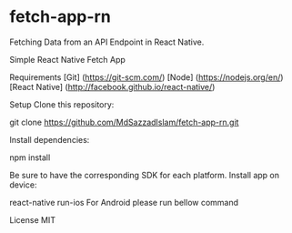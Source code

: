# fetch-app-rn
Fetching Data from an API Endpoint in React Native. 


Simple React Native Fetch App


Requirements
[Git] (https://git-scm.com/)
[Node] (https://nodejs.org/en/)
[React Native] (http://facebook.github.io/react-native/)

Setup
Clone this repository:

git clone https://github.com/MdSazzadIslam/fetch-app-rn.git


Install dependencies:

npm install

Be sure to have the corresponding SDK for each platform. Install app on device:


react-native run-ios For Android please run bellow command


License
MIT
